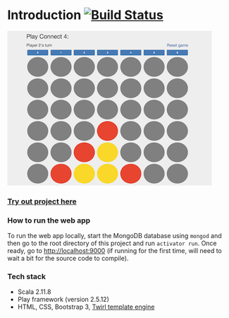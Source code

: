 Introduction [![Build Status](https://travis-ci.org/muhsinali/connect4.svg?branch=master)](https://travis-ci.org/muhsinali/connect4)
=================================
![alt tag](public/images/connect4.png)

### [Try out project here](http://connect4.muhsinali.xyz)


### How to run the web app
To run the web app locally, start the MongoDB database using `mongod` and then go to the root directory of this project and run `activator run`. Once ready, go to [http://localhost:9000](http://localhost:9000) (if running for the first time, will need to wait a bit for the source code to compile).

### Tech stack
- Scala 2.11.8
- Play framework (version 2.5.12)
- HTML, CSS, Bootstrap 3, [Twirl template engine](https://www.playframework.com/documentation/2.5.x/ScalaTemplates)
